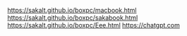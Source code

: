 https://sakalt.github.io/boxpc/macbook.html
https://sakalt.github.io/boxpc/sakabook.html
https://sakalt.github.io/boxpc/Eee.html
https://chatgpt.com
